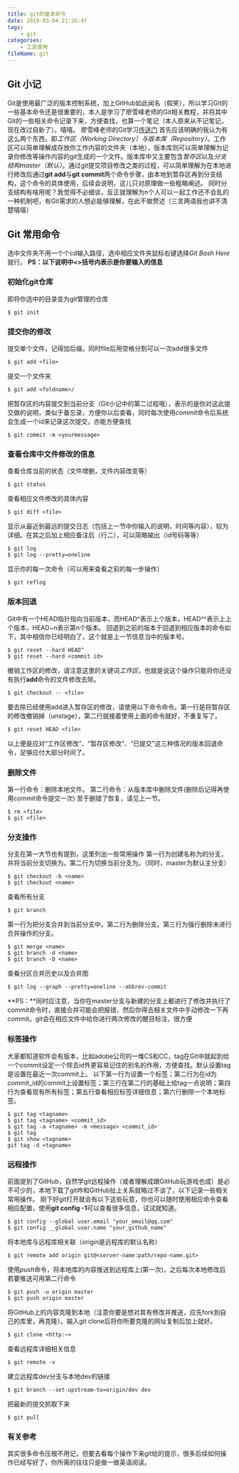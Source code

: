 ```yaml
---
title: git的基本命令
date: 2019-03-04 21:26:47
tags:
    - git
categories:
    - 工具使用
fileName: git
---
```

## Git 小记
Git是使用最广泛的版本控制系统，加上GitHub如此闻名（假笑），所以学习Git的一些基本命令还是很重要的，本人是学习了廖雪峰老师的Git相关教程，并将其中Git的一些相关命令记录下来，方便查找，也算一个笔记（本人原来从不记笔记，现在改过自新了）。嘻嘻。
廖雪峰老师的Git学习[传送门](https://www.liaoxuefeng.com/wiki/0013739516305929606dd18361248578c67b8067c8c017b000)
首先应该明确的我认为有这么两个东西，即*工作区（Working Directory）*与*版本库（Repository）*。工作区可以简单理解成存放你工作内容的文件夹（本地），版本库则可以简单理解为记录你修改等操作内容的git生成的一个文件。版本库中又主要包含*暂存区*以及*分支结构master（默认）*。通过git提交项目修改之类的过程，可以简单理解为在本地进行修改后通过**git add**与**git commit**两个命令步骤，由本地到暂存区再到分支结构，这个命令的具体使用，后续会说明，这儿只对原理做一些粗略阐述。
同时分支结构有啥用呢？我觉得不必细谈，反正就理解为n个人可以一起工作还不会乱的一种机制吧，有Git需求的人想必能够理解，在此不做赘述（三言两语我也讲不清楚嘻嘻）
## Git 常用命令
选中文件夹不用一个个cd输入路径，选中相应文件夹鼠标右键选择*Git Bash Here*就行。
**PS：以下说明中<>括号内表示是你要输入的信息**
### 初始化git仓库
即将你选中的目录变为git管理的仓库
```
$ git init
```

### 提交你的修改
提交单个文件，记得加后缀。同时file后用空格分割可以一次add很多文件
```
$ git add <file>
```
提交一个文件夹
```
$ git add <foldname>/
```
把暂存区的内容提交到当前分支（Git小记中的第二过程哦），<message>表示的是你对这此提交做的说明，类似于备忘录，方便你以后查看，同时每次使用*commit*命令后系统会生成一个id来记录这次提交，亦能方便查找
```
$ git commit -m <yourmessage>
```

### 查看仓库中文件修改的信息
查看仓库当前的状态（文件增删，文件内容改变等）
```
$ git status
```
查看相应文件修改的具体内容
```
$ git diff <file>
```
显示从最近到最远的提交日志（包括上一节中你输入的说明，时间等内容），较为详细。在其之后加上相应备注后（行二），可以简略输出（id号码等等）
```
$ git log
$ git log --pretty=oneline
```
显示你的每一次命令（可以用来查看之前的每一步操作）
```
$ git reflog
```

### 版本回退
Git中有一个HEAD指针指向当前版本，而HEAD^表示上个版本，HEAD^^表示上上个版本，HEAD~n表示第n个版本。
回退到之前的版本于回退到相应版本的命令如下，其中<commit id>相信你已经明白了，这个就是上一节信息当中的版本号。
```
$ git reset --hard HEAD^
$ git reset --hard <commit id>
```
撤销工作区的修改，请注意这里的关键词*工作区*，也就是说这个操作只能将你还没有执行**add**命令的文件修改去除。
```
$ git checkout -- <file>
```
要去除已经使用add进入暂存区的修改，请使用以下命令命令。第一行是将暂存区的修改撤销掉（unstage），第二行就接着使用上面的命令就好，不重复写了。
```
$ git reset HEAD <file>
```
以上便是应对“工作区修改”、“暂存区修改”、“已提交”这三种情况的版本回退命令，足够应付大部分时间了。

### 删除文件
第一行命令：删除本地文件。
第二行命令：从版本库中删除文件(删除后记得再使用commit命令提交一次)
至于删错了恢复，请见上一节。
```
$ rm <file>
$ git <file>
```

### 分支操作
分支在第一大节也有提到，这里列出一些常用操作
第一行为创建名称为<name>的分支，并将当前分支切换为<name>。第二行为切换当前分支为<name>。（同时，master为默认主分支）
```
$ git checkout -b <name>
$ git checkout <name>
```
查看所有分支
```
$ git branch
```
第一行为把分支<name>合并到当前分支中。第二行为删除<name>分支。第三行为强行删除未进行合并操作的<name>分支。
```
$ git merge <name>
$ git branch -d <name>
$ git branch -D <name>
```
查看分区合并历史以及合并图
```
$ git log --graph --pretty=oneline --abbrev-commit
```
**PS：**同时应注意，当你在master分支与新建的分支上都进行了修改并执行了commit命令时，直接合并可能会把报错，然后你得去相关文件中手动修改一下再commit。git会在相应文件中给你进行两次修改的醒目标注，很方便

### 标签操作
大家都知道软件会有版本，比如adobe公司的一堆CS和CC，tag在Git中就起到给一个commit设定一个除去id外更容易记住的别名的作用，方便查找。默认设置tag是设置在最近一次commit上。
以下第一行为设置一个标签；第二行为在id为commit_id的commit上设置标签；第三行在第二行的基础上给tag一点说明；第四行为查看现有所有标签；第五行查看相应标签详细信息；第六行删除一个本地标签。
```
$ git tag <tagname>
$ git tag <tagname> <commit_id>
$ git tag -a <tagname> -m <message> <commit_id>
$ git tag
$ git show <tagname>
git tag -d <tagname>
```

### 远程操作
前面提到了GitHub，自然学git远程操作（或者理解成跟GitHub玩游戏也成）是必不可少的，本地下载了git咋和GitHub扯上关系就略过不谈了，以下记录一些相关常用操作。
刚下好git打开就会有以下这些玩意，你也可以随时使用相应命令查看相应配置，使用**git config -1**可以查看很多信息，试试就知道。
```
$ git config --global user.email "your_email@qq.com"
$ git config __global user.name "your_github_name"
```
将本地库与远程库相关联（origin是远程库的默认名称）
```
$ git remote add origin git@<server-name:path/repo-name.git>
```
使用*push*命令，将本地库的内容推送到远程库上(第一次)，之后每次本地修改后若要推送可用第二行命令
```
$ git push -u origin master
$ git push origin master
```
将GitHub上的内容克隆到本地（注意你要是想对其有修改并推送，应先fork到自己的库里，再克隆）。输入git clone后将你所要克隆的网址复制后加上就好。
```
$ git clone <http:~>
```
查看远程库详细相关信息
```
$ git remote -v
```
建立远程库dev分支与本地dev的链接
```
$ git branch --set-upstream-to=origin/dev dev
```
把最新的提交抓取下来
```
$ git pull
```

### 有关参考
其实很多命令压根不用记，但要去看每个操作下来git给的提示，很多后续如何操作已经写好了，你所需的往往只是做一做英语阅读。